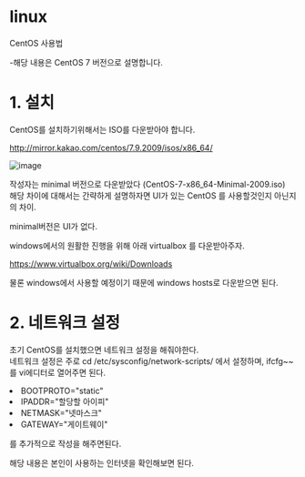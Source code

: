 # linux
CentOS 사용법 

-해당 내용은 CentOS 7 버전으로 설명합니다.

# 1. 설치

CentOS를 설치하기위해서는 ISO를 다운받아야 합니다. 

http://mirror.kakao.com/centos/7.9.2009/isos/x86_64/

![image](https://user-images.githubusercontent.com/42128097/153798752-f4cb9b29-46ec-4ff7-b85f-8f82002b2e24.png)


작성자는 minimal 버전으로 다운받았다 (CentOS-7-x86_64-Minimal-2009.iso)<br>
해당 차이에 대해서는 간략하게 설명하자면 UI가 있는 CentOS 를 사용할것인지 아닌지의 차이.

minimal버전은 UI가 없다.

windows에서의 원활한 진행을 위해 아래 virtualbox 를 다운받아주자.

https://www.virtualbox.org/wiki/Downloads

물론 windows에서 사용할 예정이기 때문에 windows hosts로 다운받으면 된다.

# 2. 네트워크 설정 

초기 CentOS를 설치했으면 네트워크 설정을 해줘야한다. <br>
네트워크 설정은 주로 
cd /etc/sysconfig/network-scripts/ 에서 설정하며, ifcfg~~ 를 vi에디터로 열어주면 된다. 

<li>BOOTPROTO="static"</li>
<li>IPADDR="할당할 아이피"</li>
<li>NETMASK="넷마스크"</li>
<li>GATEWAY="게이트웨이"</li>

를 추가적으로 작성을 해주면된다. 

해당 내용은 본인이 사용하는 인터넷을 확인해보면 된다.
